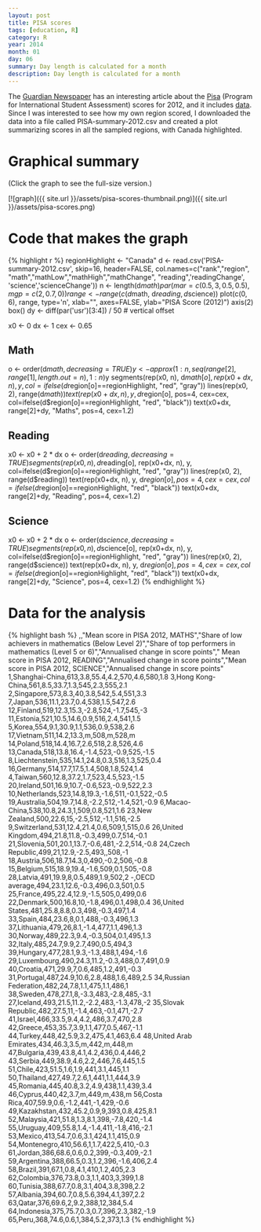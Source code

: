 ```yaml
---
layout: post
title: PISA scores
tags: [education, R]
category: R
year: 2014
month: 01
day: 06
summary: Day length is calculated for a month
description: Day length is calculated for a month
---
```



The [Guardian Newspaper](http://www.theguardian.com/news/datablog/2013/dec/03/pisa-results-country-best-reading-maths-science) has an interesting article about the [Pisa](http://www.oecd.org/pisa/) (Program for International Student Assessment) scores for 2012, and it includes [data](https://docs.google.com/spreadsheet/ccc?key=0AoBYy67QwoevdHIyc2Rha2VYamZ0LUl0Xy1TdUszRkE&usp=sharing#gid=0). Since I was interested to see how my own region scored, I downloaded the data into a file called PISA-summary-2012.csv and created a plot summarizing scores in all the sampled regions, with Canada highlighted.

# Graphical summary

(Click the graph to see the full-size version.)


[![graph]({{ site.url }}/assets/pisa-scores-thumbnail.png)]({{ site.url }}/assets/pisa-scores.png)

# Code that makes the graph

{% highlight r %}
regionHighlight <- "Canada"
d <- read.csv('PISA-summary-2012.csv', skip=16, header=FALSE,
              col.names=c("rank","region",
                          "math","mathLow","mathHigh","mathChange",
                          "reading",'readingChange',
                          'science','scienceChange'))
n <- length(d$math)
par(mar=c(0.5, 3, 0.5, 0.5), mgp=c(2, 0.7, 0))
range <- range(c(d$math, d$reading, d$science))
plot(c(0, 6), range,
     type='n', xlab="", axes=FALSE,
     ylab="PISA Score (2012)")
axis(2)
box()
dy <- diff(par('usr')[3:4]) / 50 # vertical offset
 
x0 <- 0
dx <- 1
cex <- 0.65
 
## Math
o <- order(d$math, decreasing=TRUE)
y <- approx(1:n, seq(range[2],range[1],length.out=n), 1:n)$y
segments(rep(x0, n), d$math[o], rep(x0+dx, n), y, 
     col=ifelse(d$region[o]==regionHighlight, "red", "gray"))
lines(rep(x0, 2), range(d$math))
text(rep(x0+dx, n), y, d$region[o], pos=4, cex=cex,
     col=ifelse(d$region[o]==regionHighlight, "red", "black"))
text(x0+dx, range[2]+dy, "Maths", pos=4, cex=1.2)
 
## Reading
x0 <- x0 + 2 * dx 
o <- order(d$reading, decreasing=TRUE)
segments(rep(x0, n), d$reading[o], rep(x0+dx, n), y, 
     col=ifelse(d$region[o]==regionHighlight, "red", "gray"))
lines(rep(x0, 2), range(d$reading))
text(rep(x0+dx, n), y, d$region[o], pos=4, cex=cex,
     col=ifelse(d$region[o]==regionHighlight, "red", "black"))
text(x0+dx, range[2]+dy, "Reading", pos=4, cex=1.2)
 
## Science 
x0 <- x0 + 2 * dx 
o <- order(d$science, decreasing=TRUE)
segments(rep(x0, n), d$science[o], rep(x0+dx, n), y, 
     col=ifelse(d$region[o]==regionHighlight, "red", "gray"))
lines(rep(x0, 2), range(d$science))
text(rep(x0+dx, n), y, d$region[o], pos=4, cex=cex,
     col=ifelse(d$region[o]==regionHighlight, "red", "black"))
text(x0+dx, range[2]+dy, "Science", pos=4, cex=1.2)
{% endhighlight %}

# Data for the analysis
{% highlight bash %}
,,"Mean score
in PISA 2012, MATHS","Share
of low achievers
in mathematics
(Below Level 2)","Share
of top performers
in mathematics
(Level 5 or 6)","Annualised
change
in score points"," Mean score
in PISA 2012, READING","Annualised
change
in score points","Mean score
in PISA 2012, SCIENCE","Annualised
change
in score points"
1,Shanghai-China,613,3.8,55.4,4.2,570,4.6,580,1.8
3,Hong Kong-China,561,8.5,33.7,1.3,545,2.3,555,2.1
2,Singapore,573,8.3,40,3.8,542,5.4,551,3.3
7,Japan,536,11.1,23.7,0.4,538,1.5,547,2.6
12,Finland,519,12.3,15.3,-2.8,524,-1.7,545,-3
11,Estonia,521,10.5,14.6,0.9,516,2.4,541,1.5
5,Korea,554,9.1,30.9,1.1,536,0.9,538,2.6
17,Vietnam,511,14.2,13.3,m,508,m,528,m
14,Poland,518,14.4,16.7,2.6,518,2.8,526,4.6
13,Canada,518,13.8,16.4,-1.4,523,-0.9,525,-1.5
8,Liechtenstein,535,14.1,24.8,0.3,516,1.3,525,0.4
16,Germany,514,17.7,17.5,1.4,508,1.8,524,1.4
4,Taiwan,560,12.8,37.2,1.7,523,4.5,523,-1.5
20,Ireland,501,16.9,10.7,-0.6,523,-0.9,522,2.3
10,Netherlands,523,14.8,19.3,-1.6,511,-0.1,522,-0.5
19,Australia,504,19.7,14.8,-2.2,512,-1.4,521,-0.9
6,Macao-China,538,10.8,24.3,1,509,0.8,521,1.6
23,New Zealand,500,22.6,15,-2.5,512,-1.1,516,-2.5
9,Switzerland,531,12.4,21.4,0.6,509,1,515,0.6
26,United Kingdom,494,21.8,11.8,-0.3,499,0.7,514,-0.1
21,Slovenia,501,20.1,13.7,-0.6,481,-2.2,514,-0.8
24,Czech Republic,499,21,12.9,-2.5,493,,508,-1
18,Austria,506,18.7,14.3,0,490,-0.2,506,-0.8
15,Belgium,515,18.9,19.4,-1.6,509,0.1,505,-0.8
28,Latvia,491,19.9,8,0.5,489,1.9,502,2
-,OECD average,494,23.1,12.6,-0.3,496,0.3,501,0.5
25,France,495,22.4,12.9,-1.5,505,0,499,0.6
22,Denmark,500,16.8,10,-1.8,496,0.1,498,0.4
36,United States,481,25.8,8.8,0.3,498,-0.3,497,1.4
33,Spain,484,23.6,8,0.1,488,-0.3,496,1.3
37,Lithuania,479,26,8.1,-1.4,477,1.1,496,1.3
30,Norway,489,22.3,9.4,-0.3,504,0.1,495,1.3
32,Italy,485,24.7,9.9,2.7,490,0.5,494,3
39,Hungary,477,28.1,9.3,-1.3,488,1,494,-1.6
29,Luxembourg,490,24.3,11.2,-0.3,488,0.7,491,0.9
40,Croatia,471,29.9,7,0.6,485,1.2,491,-0.3
31,Portugal,487,24.9,10.6,2.8,488,1.6,489,2.5
34,Russian Federation,482,24,7.8,1.1,475,1.1,486,1
38,Sweden,478,27.1,8,-3.3,483,-2.8,485,-3.1
27,Iceland,493,21.5,11.2,-2.2,483,-1.3,478,-2
35,Slovak Republic,482,27.5,11,-1.4,463,-0.1,471,-2.7
41,Israel,466,33.5,9.4,4.2,486,3.7,470,2.8
42,Greece,453,35.7,3.9,1.1,477,0.5,467,-1.1
44,Turkey,448,42,5.9,3.2,475,4.1,463,6.4
48,United Arab Emirates,434,46.3,3.5,m,442,m,448,m
47,Bulgaria,439,43.8,4.1,4.2,436,0.4,446,2
43,Serbia,449,38.9,4.6,2.2,446,7.6,445,1.5
51,Chile,423,51.5,1.6,1.9,441,3.1,445,1.1
50,Thailand,427,49.7,2.6,1,441,1.1,444,3.9
45,Romania,445,40.8,3.2,4.9,438,1.1,439,3.4
46,Cyprus,440,42,3.7,m,449,m,438,m
56,Costa Rica,407,59.9,0.6,-1.2,441,-1,429,-0.6
49,Kazakhstan,432,45.2,0.9,9,393,0.8,425,8.1
52,Malaysia,421,51.8,1.3,8.1,398,-7.8,420,-1.4
55,Uruguay,409,55.8,1.4,-1.4,411,-1.8,416,-2.1
53,Mexico,413,54.7,0.6,3.1,424,1.1,415,0.9
54,Montenegro,410,56.6,1,1.7,422,5,410,-0.3
61,Jordan,386,68.6,0.6,0.2,399,-0.3,409,-2.1
59,Argentina,388,66.5,0.3,1.2,396,-1.6,406,2.4
58,Brazil,391,67.1,0.8,4.1,410,1.2,405,2.3
62,Colombia,376,73.8,0.3,1.1,403,3,399,1.8
60,Tunisia,388,67.7,0.8,3.1,404,3.8,398,2.2
57,Albania,394,60.7,0.8,5.6,394,4.1,397,2.2
63,Qatar,376,69.6,2,9.2,388,12,384,5.4
64,Indonesia,375,75.7,0.3,0.7,396,2.3,382,-1.9
65,Peru,368,74.6,0.6,1,384,5.2,373,1.3
{% endhighlight %}



